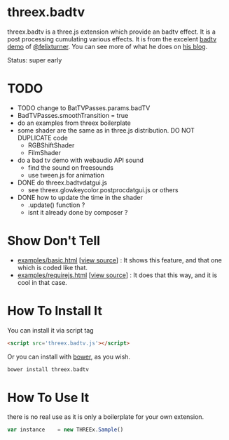 threex.badtv
===================

threex.badtv is a three.js extension which provide an badtv effect. It is a post
processing cumulating various effects.
It is from the excelent [badtv demo](http://www.airtightinteractive.com/demos/js/badtvshader/)
of [@felixturner](https://twitter.com/felixturner).
You can see more of what he does on
[his blog](http://www.airtightinteractive.com/news).

Status: super early

TODO
====
* TODO change to BatTVPasses.params.badTV
* BadTVPasses.smoothTransition	= true
* do an examples from threex boilerplate
* some shader are the same as in three.js distribution. DO NOT DUPLICATE code
  * RGBShiftShader
  * FilmShader
* do a bad tv demo with webaudio API sound
  * find the sound on freesounds
  * use tween.js for animation
* DONE do threex.badtvdatgui.js 
  * see threex.glowkeycolor.postprocdatgui.js or others
* DONE how to update the time in the shader
  * .update() function ?
  * isnt it already done by composer ?



Show Don't Tell
===============
* [examples/basic.html](http://jeromeetienne.github.io/threex.badtv/examples/basic.html)
\[[view source](https://github.com/jeromeetienne/threex.badtv/blob/master/examples/basic.html)\] :
It shows this feature, and that one which is coded like that.
* [examples/requirejs.html](http://jeromeetienne.github.io/threex.badtv/examples/requirejs.html)
\[[view source](https://github.com/jeromeetienne/threex.badtv/blob/master/examples/requirejs.html)\] :
It does that this way, and it is cool in that case.

How To Install It
=================

You can install it via script tag

```html
<script src='threex.badtv.js'></script>
```

Or you can install with [bower](http://bower.io/), as you wish.

```bash
bower install threex.badtv
```

How To Use It
=============

there is no real use as it is only a boilerplate for your own extension.

```javascript
var instance	= new THREEx.Sample()
```
